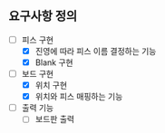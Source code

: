 ## 요구사항 정의 
- [ ] 피스 구현
    - [x] 진영에 따라 피스 이름 결정하는 기능
    - [x] Blank 구현
- [ ] 보드 구현 
    - [x] 위치 구현
    - [x] 위치와 피스 매핑하는 기능 
- [ ] 출력 기능
    - [ ] 보드판 출력